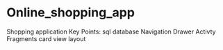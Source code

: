 # Online_shopping_app
Shopping application 
Key Points:
sql database
Navigation Drawer Activty
Fragments
card view layout
